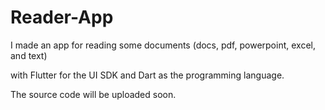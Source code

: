 # Reader-App
I made an app for reading some documents (docs, pdf, powerpoint, excel, and text) 

with Flutter for the UI SDK and Dart as the programming language.

The source code will be uploaded soon.
